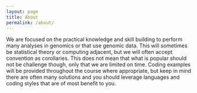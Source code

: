 ```yaml
---
layout: page
title: About
permalink: /about/
---
```


We are focused on the practical knowledge and skill building to perform many analyses in genomics or that use genomic data.
This will sometimes be statistical theory or computing adjacent, but we will often accept convention as corollaries. This does not mean that what is popular should not be challenge though, only that we are limited on time.
Coding examples will be provided throughout the course where appropriate, but keep in mind there are often many solutions and you should leverage languages and coding styles that are of most benefit to you.
